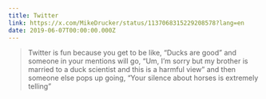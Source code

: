 ```yaml
---
title: Twitter
link: https://x.com/MikeDrucker/status/1137068315229208578?lang=en
date: 2019-06-07T00:00:00.000Z
---
```


> Twitter is fun because you get to be like, “Ducks are good” and someone in your mentions will go, “Um, I’m sorry but my brother is married to a duck scientist and this is a harmful view” and then someone else pops up going, “Your silence about horses is extremely telling”
